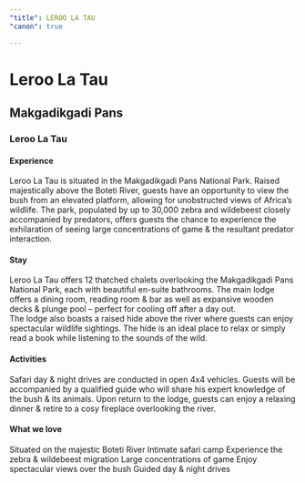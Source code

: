 ```yaml
---
"title": LEROO LA TAU
"canon": true

---
```


# Leroo La Tau
## Makgadikgadi Pans
### Leroo La Tau

#### Experience
Leroo La Tau is situated in the Makgadikgadi Pans National Park.  Raised majestically above the Boteti River, guests have an opportunity to view the bush from an elevated platform, allowing for unobstructed views of Africa’s wildlife.
The park, populated by up to 30,000 zebra and wildebeest closely accompanied by predators, offers guests the chance to experience the exhilaration of seeing large concentrations of game &amp; the resultant predator interaction.

#### Stay
Leroo La Tau offers 12 thatched chalets overlooking the Makgadikgadi Pans National Park, each with beautiful en-suite bathrooms.  The main lodge offers a dining room, reading room &amp; bar as well as expansive wooden decks &amp; plunge pool – perfect for cooling off after a day out.  
The lodge also boasts a raised hide above the river where guests can enjoy spectacular wildlife sightings.  The hide is an ideal place to relax or simply read a book while listening to the sounds of the wild.

#### Activities
Safari day &amp; night drives are conducted in open 4x4 vehicles.  Guests will be accompanied by a qualified guide who will share his expert knowledge of the bush &amp; its animals.  Upon return to the lodge, guests can enjoy a relaxing dinner &amp; retire to a cosy fireplace overlooking the river.


#### What we love
Situated on the majestic Boteti River
Intimate safari camp
Experience the zebra &amp; wildebeest migration
Large concentrations of game
Enjoy spectacular views over the bush
Guided day &amp; night drives